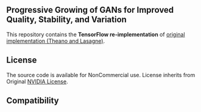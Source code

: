 ## Progressive Growing of GANs for Improved Quality, Stability, and Variation

This repository contains the **TensorFlow re-implementation** of [original implementation (Theano and Lasagne)](https://github.com/tkarras/progressive_growing_of_gans).

## License

The source code is available for NonCommercial use. License inherits from Original [NVIDIA License](https://github.com/tkarras/progressive_growing_of_gans/blob/master/LICENSE).


## Compatibility

